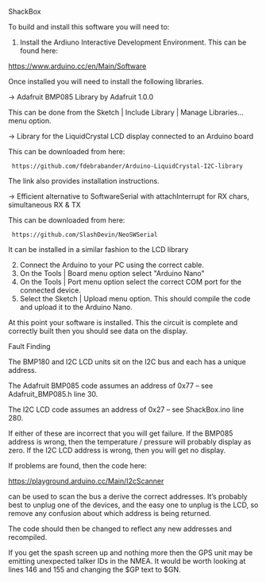 ShackBox

To build and install this software you will need to:

1) Install the Ardiuno Interactive Development Environment. This
can be found here:

https://www.arduino.cc/en/Main/Software

Once installed you will need to install the following libraries.

   -> Adafruit BMP085 Library by Adafruit 1.0.0

This can be done from the Sketch | Include Library | Manage Libraries...
menu option.

   -> Library for the LiquidCrystal LCD display connected to an Arduino board

This can be downloaded from here:
 
     https://github.com/fdebrabander/Arduino-LiquidCrystal-I2C-library

The link also provides installation instructions.

   -> Efficient alternative to SoftwareSerial with attachInterrupt for RX chars, simultaneous RX & TX

This can be downloaded from here:

     https://github.com/SlashDevin/NeoSWSerial

It can be installed in a similar fashion to the LCD library

2) Connect the Arduino to your PC using the correct cable.
3) On the Tools | Board menu option select "Arduino Nano" 
4) On the Tools | Port menu option select the correct COM port
    for the connected device.
5) Select the Sketch | Upload menu option. This should compile
    the code and upload it to the Arduino Nano. 

At this point your software is installed. This the circuit is
complete and correctly built then you should see data on the
display.

Fault Finding

The BMP180 and I2C LCD units sit on the I2C bus and each has a unique address. 

The Adafruit BMP085 code assumes an address of 0x77 – see Adafruit_BMP085.h line 30.

The I2C LCD code assumes an address of 0x27 – see ShackBox.ino line 280.

If either of these are incorrect that you will get failure. If the BMP085 address is wrong, 
then the temperature / pressure will probably display as zero. If the I2C LCD address is wrong, 
then you will get no display.

If problems are found, then the code here:

https://playground.arduino.cc/Main/I2cScanner

can be used to scan the bus a derive the correct addresses. It’s probably best to unplug one
of the devices, and the easy one to unplug is the LCD, so remove any confusion about which 
address is being returned. 

The code should then be changed to reflect any new addresses and recompiled.

If you get the spash screen up and nothing more then the GPS unit may be emitting unexpected
talker IDs in the NMEA. It would be worth looking at lines 146 and 155 and changing the $GP
text to $GN.


